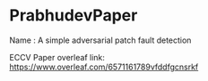 # PrabhudevPaper

Name : A simple adversarial patch fault detection

ECCV Paper overleaf link: https://www.overleaf.com/6571161789vfddfgcnsrkf

